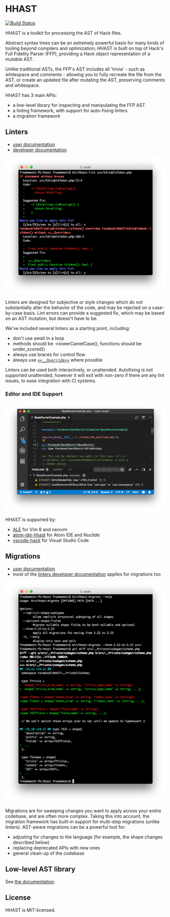 # HHAST

[![Build Status](https://travis-ci.org/hhvm/hhast.svg?branch=master)](https://travis-ci.org/hhvm/hhast)

HHAST is a toolkit for processing the AST of Hack files.

Abstract syntax trees can be an extremely powerful basis for many kinds of tooling beyond compilers and optimization; HHAST is built on top of Hack's Full Fidelity Parser (FFP), providing a Hack object representation of a *mutable* AST.

Unlike traditional ASTs, the FFP's AST includes all 'trivia' - such as whitespace and comments - allowing you to fully recreate the file from the AST, or create an updated file after mutating the AST, preserving comments and whitespace.

HHAST has 3 main APIs:

* a low-level library for inspecting and manipulating the FFP AST
* a linting framework, with support for auto-fixing linters
* a migration framework

## Linters

 - [user documentation](docs/linters-usage.md)
 - [developer documentation](docs/linters-development.md)

![screenshot of lint errors](docs/linters.png)

Linters are designed for subjective or style changes which do not substantially alter the behavior of the code, and may be rejected on a case-by-case basis. Lint errors can provide a suggested fix, which may be based on an AST mutation, but doesn't have to be.

We've included several linters as a starting point, including:

* don't use await in a loop
* methods should be ->lowerCamelCase(), functions should be under_scored()
* always use braces for control flow
* always use [`<<__Override>>`](https://docs.hhvm.com/hack/attributes/special#__override) where possible

Linters can be used both interactively, or unattended. Autofixing is not supported unattended, however it will exit with non-zero if there are any lint issues, to ease integration with CI systems.

### Editor and IDE Support

![screenshot of lint errors in VSCode](docs/linters-vscode.png)

HHAST is supported by:

- [ALE] for Vim 8 and neovim
- [atom-ide-hhast] for Atom IDE and Nuclide
- [vscode-hack] for Visual Studio Code

## Migrations

- [user documentation](docs/migrations-usage.md)
- most of the [linters developer documentation](docs/linters-development.md)
  applies for migrations too

![screenshot of a migration](docs/migrations.png)

Migrations are for sweeping changes you want to apply across your entire codebase, and are often more complex. Taking this into account, the migration framework has built-in support for multi-step migrations (unlike linters). AST-aware migrations can be a powerful tool for:

* adjusting for changes to the language (for example, the shape changes described below)
* replacing deprecated APIs with new ones
* general clean-up of the codebase

## Low-level AST library

See [the documentation](docs/ast-lib.md).

## License

HHAST is MIT-licensed.

[atom-ide-hhast]: https://github.com/hhvm/atom-ide-hhast/
[ALE]: https://github.com/w0rp/ale/
[vscode-hack]: https://marketplace.visualstudio.com/items?itemName=pranayagarwal.vscode-hack
